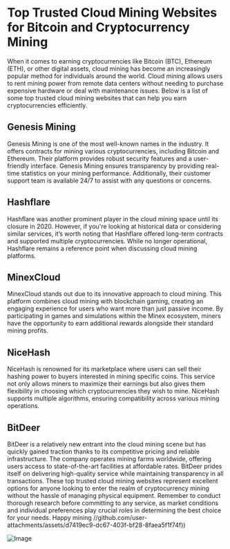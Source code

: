 # Top Trusted Cloud Mining Websites for Bitcoin and Cryptocurrency Mining
When it comes to earning cryptocurrencies like Bitcoin (BTC), Ethereum (ETH), or other digital assets, cloud mining has become an increasingly popular method for individuals around the world. Cloud mining allows users to rent mining power from remote data centers without needing to purchase expensive hardware or deal with maintenance issues. Below is a list of some top trusted cloud mining websites that can help you earn cryptocurrencies efficiently.
## Genesis Mining
Genesis Mining is one of the most well-known names in the industry. It offers contracts for mining various cryptocurrencies, including Bitcoin and Ethereum. Their platform provides robust security features and a user-friendly interface. Genesis Mining ensures transparency by providing real-time statistics on your mining performance. Additionally, their customer support team is available 24/7 to assist with any questions or concerns.
## Hashflare
Hashflare was another prominent player in the cloud mining space until its closure in 2020. However, if you're looking at historical data or considering similar services, it’s worth noting that Hashflare offered long-term contracts and supported multiple cryptocurrencies. While no longer operational, Hashflare remains a reference point when discussing cloud mining platforms.
## MinexCloud
MinexCloud stands out due to its innovative approach to cloud mining. This platform combines cloud mining with blockchain gaming, creating an engaging experience for users who want more than just passive income. By participating in games and simulations within the Minex ecosystem, miners have the opportunity to earn additional rewards alongside their standard mining profits.
## NiceHash
NiceHash is renowned for its marketplace where users can sell their hashing power to buyers interested in mining specific coins. This service not only allows miners to maximize their earnings but also gives them flexibility in choosing which cryptocurrencies they wish to mine. NiceHash supports multiple algorithms, ensuring compatibility across various mining operations.
## BitDeer
BitDeer is a relatively new entrant into the cloud mining scene but has quickly gained traction thanks to its competitive pricing and reliable infrastructure. The company operates mining farms worldwide, offering users access to state-of-the-art facilities at affordable rates. BitDeer prides itself on delivering high-quality service while maintaining transparency in all transactions.
These top trusted cloud mining websites represent excellent options for anyone looking to enter the realm of cryptocurrency mining without the hassle of managing physical equipment. Remember to conduct thorough research before committing to any service, as market conditions and individual preferences play crucial roles in determining the best choice for your needs. Happy mining 
 //github.com/user-attachments/assets/d7419ec9-dc67-403f-bf28-8faea5f1f74f))


![Image](https://github.com/user-attachments/assets/d7419ec9-dc67-403f-bf28-8faea5f1f74f)